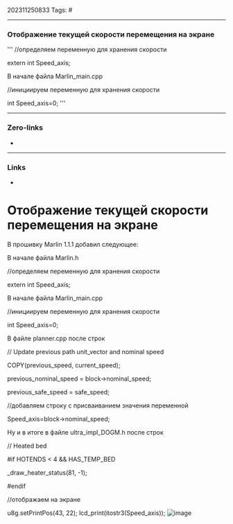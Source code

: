202311250833
Tags: #

---
### Отображение текущей скорости перемещения на экране

'''
//определяем переменную для хранения скорости

extern int Speed_axis;

В начале файла Marlin_main.cpp

//инициируем переменную для хранения скорости

int Speed_axis=0;
'''

---
### Zero-links

-

---
### Links

-
# Отображение текущей скорости перемещения на экране
В прошивку Marlin 1.1.1 добавил следующее:

В начале файла Marlin.h

//определяем переменную для хранения скорости

extern int Speed_axis;

В начале файла Marlin_main.cpp

//инициируем переменную для хранения скорости

int Speed_axis=0;

В файле planner.cpp после строк

// Update previous path unit_vector and nominal speed

COPY(previous_speed, current_speed);

previous_nominal_speed = block->nominal_speed;

previous_safe_speed = safe_speed;

//добавляем строку с присваиванием значения переменной

Speed_axis=block->nominal_speed;

Ну и в итоге в файле ultra_impl_DOGM.h после строк

// Heated bed

#if HOTENDS < 4 && HAS_TEMP_BED

_draw_heater_status(81, -1);

#endif

//отображаем на экране

u8g.setPrintPos(43, 22); lcd_print(itostr3(Speed_axis));
![image](https://github.com/thespirit3000/obsidian/assets/17243696/9fc7243f-9709-474d-b42f-11628fc72f8e)

